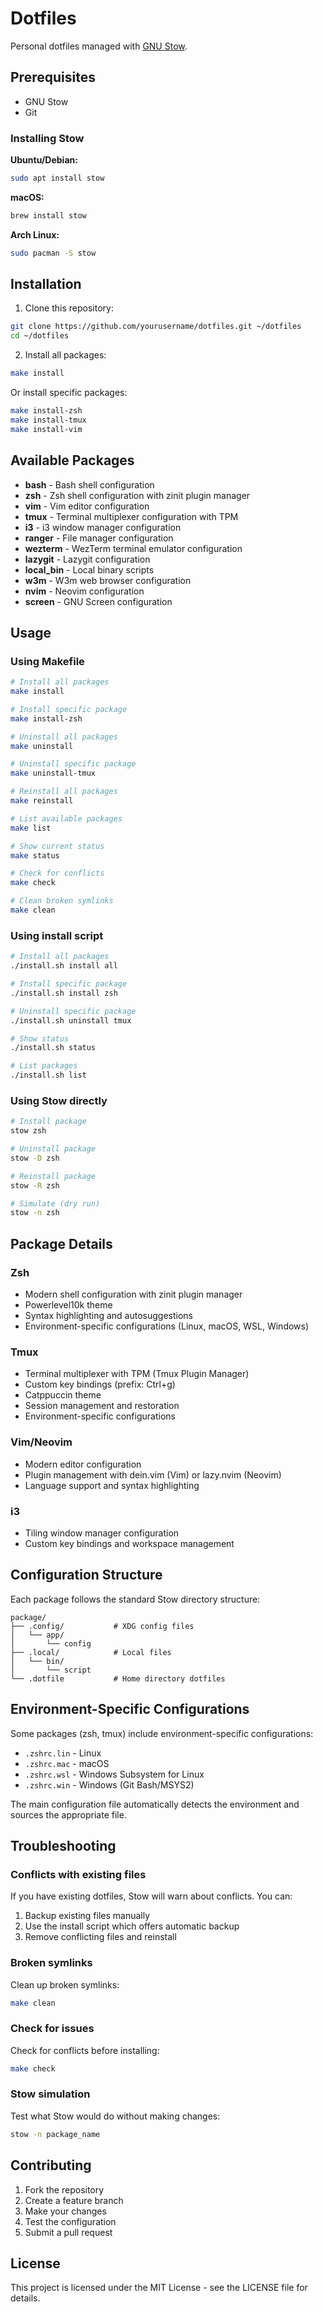 # Dotfiles

Personal dotfiles managed with [GNU Stow](https://www.gnu.org/software/stow/).

## Prerequisites

- GNU Stow
- Git

### Installing Stow

**Ubuntu/Debian:**
```bash
sudo apt install stow
```

**macOS:**
```bash
brew install stow
```

**Arch Linux:**
```bash
sudo pacman -S stow
```

## Installation

1. Clone this repository:
```bash
git clone https://github.com/yourusername/dotfiles.git ~/dotfiles
cd ~/dotfiles
```

2. Install all packages:
```bash
make install
```

Or install specific packages:
```bash
make install-zsh
make install-tmux
make install-vim
```

## Available Packages

- **bash** - Bash shell configuration
- **zsh** - Zsh shell configuration with zinit plugin manager
- **vim** - Vim editor configuration
- **tmux** - Terminal multiplexer configuration with TPM
- **i3** - i3 window manager configuration
- **ranger** - File manager configuration
- **wezterm** - WezTerm terminal emulator configuration
- **lazygit** - Lazygit configuration
- **local_bin** - Local binary scripts
- **w3m** - W3m web browser configuration
- **nvim** - Neovim configuration
- **screen** - GNU Screen configuration

## Usage

### Using Makefile

```bash
# Install all packages
make install

# Install specific package
make install-zsh

# Uninstall all packages
make uninstall

# Uninstall specific package
make uninstall-tmux

# Reinstall all packages
make reinstall

# List available packages
make list

# Show current status
make status

# Check for conflicts
make check

# Clean broken symlinks
make clean
```

### Using install script

```bash
# Install all packages
./install.sh install all

# Install specific package
./install.sh install zsh

# Uninstall specific package
./install.sh uninstall tmux

# Show status
./install.sh status

# List packages
./install.sh list
```

### Using Stow directly

```bash
# Install package
stow zsh

# Uninstall package
stow -D zsh

# Reinstall package
stow -R zsh

# Simulate (dry run)
stow -n zsh
```

## Package Details

### Zsh
- Modern shell configuration with zinit plugin manager
- Powerlevel10k theme
- Syntax highlighting and autosuggestions
- Environment-specific configurations (Linux, macOS, WSL, Windows)

### Tmux
- Terminal multiplexer with TPM (Tmux Plugin Manager)
- Custom key bindings (prefix: Ctrl+g)
- Catppuccin theme
- Session management and restoration
- Environment-specific configurations

### Vim/Neovim
- Modern editor configuration
- Plugin management with dein.vim (Vim) or lazy.nvim (Neovim)
- Language support and syntax highlighting

### i3
- Tiling window manager configuration
- Custom key bindings and workspace management

## Configuration Structure

Each package follows the standard Stow directory structure:

```
package/
├── .config/           # XDG config files
│   └── app/
│       └── config
├── .local/            # Local files
│   └── bin/
│       └── script
└── .dotfile           # Home directory dotfiles
```

## Environment-Specific Configurations

Some packages (zsh, tmux) include environment-specific configurations:

- `.zshrc.lin` - Linux
- `.zshrc.mac` - macOS
- `.zshrc.wsl` - Windows Subsystem for Linux
- `.zshrc.win` - Windows (Git Bash/MSYS2)

The main configuration file automatically detects the environment and sources the appropriate file.

## Troubleshooting

### Conflicts with existing files

If you have existing dotfiles, Stow will warn about conflicts. You can:

1. Backup existing files manually
2. Use the install script which offers automatic backup
3. Remove conflicting files and reinstall

### Broken symlinks

Clean up broken symlinks:
```bash
make clean
```

### Check for issues

Check for conflicts before installing:
```bash
make check
```

### Stow simulation

Test what Stow would do without making changes:
```bash
stow -n package_name
```

## Contributing

1. Fork the repository
2. Create a feature branch
3. Make your changes
4. Test the configuration
5. Submit a pull request

## License

This project is licensed under the MIT License - see the LICENSE file for details.